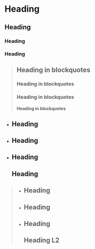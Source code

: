 # Heading
  ## Heading
 ### Heading
   ### Heading

> ## Heading in blockquotes
>  ### Heading in blockquotes
>    ### Heading in blockquotes
>#### Heading in blockquotes

- ## Heading
-   ## Heading
-  ## Heading
    ## Heading

> - ## Heading
> -   ## Heading
> -  ## Heading
>     ## Heading L2
